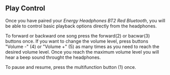 ## Play Control

Once you have paired your *Energy Headphones BT2 Red Bluetooth*, you will be able to control basic playback options directly from the headphones.

To forward or backward one song press the forward(2) or bacwar(3) buttons once. If you want to change the volume level, press buttons "Volume -" (4)  or "Volume +" (5) as many times as you need to reach the desired volume level. Once you reach the maximum volume level you will hear a beep sound throught the headphones.

To pause and resume, press the multifunction button (1) once.
